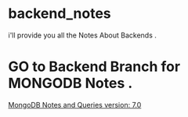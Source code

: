 # backend_notes
i'll provide you all the Notes About Backends .
# GO to Backend Branch for MONGODB Notes .
[MongoDB Notes and Queries version: 7.0](https://github.com/nikkhyro-dev/backend_notes/tree/master)
